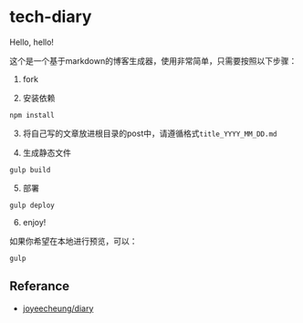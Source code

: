 # tech-diary

Hello, hello!

这个是一个基于markdown的博客生成器，使用非常简单，只需要按照以下步骤：

1. fork

2. 安装依赖

  ```
  npm install
  ```

3. 将自己写的文章放进根目录的post中，请遵循格式`title_YYYY_MM_DD.md`

4. 生成静态文件

  ```
  gulp build
  ```

5. 部署

  ```
  gulp deploy
  ```

6. enjoy!

如果你希望在本地进行预览，可以：

  ```
  gulp
  ```

## Referance

* [joyeecheung/diary](http://joyeecheung.github.io/diary/)
